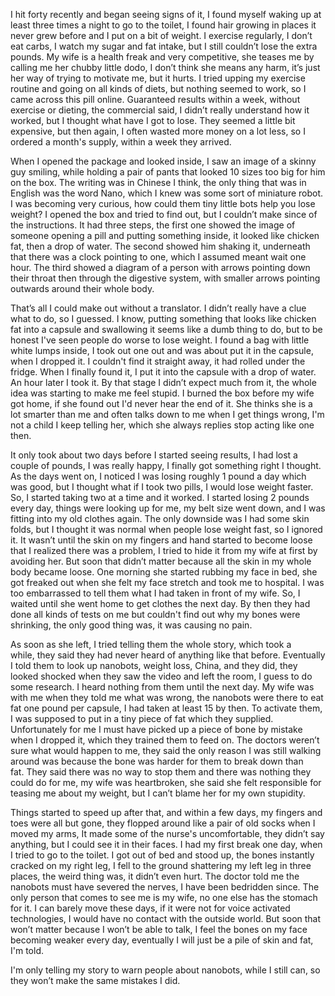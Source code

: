 I hit forty recently and began seeing signs of it, I found myself waking up at least three times a night to go to the toilet, I found hair growing in places it never grew before and I put on a bit of weight. I exercise regularly, I don’t eat carbs, I watch my sugar and fat intake, but I still couldn’t lose the extra pounds. My wife is a health freak and very competitive, she teases me by calling me her chubby little dodo, I don’t think she means any harm, it’s just her way of trying to motivate me, but it hurts. I tried upping my exercise routine and going on all kinds of diets, but nothing seemed to work, so I came across this pill online. Guaranteed results within a week, without exercise or dieting, the commercial said, I didn’t really understand how it worked, but I thought what have I got to lose. They seemed a little bit expensive, but then again, I often wasted more money on a lot less, so I ordered a month's supply, within a week they arrived. 

When I opened the package and looked inside, I saw an image of a skinny guy smiling, while holding a pair of pants that looked 10 sizes too big for him on the box. The writing was in Chinese I think, the only thing that was in English was the word Nano, which I knew was some sort of miniature robot. I was becoming very curious, how could them tiny little bots help you lose weight? I opened the box and tried to find out, but I couldn’t make since of the instructions. It had three steps, the first one showed the image of someone opening a pill and putting something inside, it looked like chicken fat, then a drop of water. The second showed him shaking it, underneath that there was a clock pointing to one, which I assumed meant wait one hour. The third showed a diagram of a person with arrows pointing down their throat then through the digestive system, with smaller arrows pointing outwards around their whole body.  

That’s all I could make out without a translator. I didn’t really have a clue what to do, so I guessed. I know, putting something that looks like chicken fat into a capsule and swallowing it seems like a dumb thing to do, but to be honest I've seen people do worse to lose weight. I found a bag with little white lumps inside, I took out one out and was about put it in the capsule, when I dropped it. I couldn't find it straight away, it had rolled under the fridge. When I finally found it, I put it into the capsule with a drop of water. An hour later I took it. By that stage I didn’t expect much from it, the whole idea was starting to make me feel stupid. I burned the box before my wife got home, if she found out I'd never hear the end of it. She thinks she is a lot smarter than me and often talks down to me when I get things wrong, I'm not a child I keep telling her, which she always replies stop acting like one then. 

It only took about two days before I started seeing results, I had lost a couple of pounds, I was really happy, I finally got something right I thought. As the days went on, I noticed I was losing roughly 1 pound a day which was good, but I thought what if I took two pills, I would lose weight faster. So, I started taking two at a time and it worked. I started losing 2 pounds every day, things were looking up for me, my belt size went down, and I was fitting into my old clothes again. The only downside was I had some skin folds, but I thought it was normal when people lose weight fast, so I ignored it. It wasn’t until the skin on my fingers and hand started to become loose that I realized there was a problem, I tried to hide it from my wife at first by avoiding her. But soon that didn’t matter because all the skin in my whole body became loose. One morning she started rubbing my face in bed, she got freaked out when she felt my face stretch and took me to hospital. I was too embarrassed to tell them what I had taken in front of my wife. So, I waited until she went home to get clothes the next day. By then they had done all kinds of tests on me but couldn't find out why my bones were shrinking, the only good thing was, it was causing no pain. 

As soon as she left, I tried telling them the whole story, which took a while, they said they had never heard of anything like that before. Eventually I told them to look up nanobots, weight loss, China, and they did, they looked shocked when they saw the video and left the room, I guess to do some research. I heard nothing from them until the next day. My wife was with me when they told me what was wrong, the nanobots were there to eat fat one pound per capsule, I had taken at least 15 by then. To activate them, I was supposed to put in a tiny piece of fat which they supplied. Unfortunately for me I must have picked up a piece of bone by mistake when I dropped it, which they trained them to feed on. The doctors weren’t sure what would happen to me, they said the only reason I was still walking around was because the bone was harder for them to break down than fat. They said there was no way to stop them and there was nothing they could do for me, my wife was heartbroken, she said she felt responsible for teasing me about my weight, but I can’t blame her for my own stupidity. 

Things started to speed up after that, and within a few days, my fingers and toes were all but gone, they flopped around like a pair of old socks when I moved my arms, It made some of the nurse's uncomfortable, they didn’t say anything, but I could see it in their faces. I had my first break one day, when I tried to go to the toilet. I got out of bed and stood up, the bones instantly cracked on my right leg, I fell to the ground shattering my left leg in three places, the weird thing was, it didn’t even hurt. The doctor told me the nanobots must have severed the nerves, I have been bedridden since. The only person that comes to see me is my wife, no one else has the stomach for it. I can barely move these days, if it were not for voice activated technologies, I would have no contact with the outside world. But soon that won’t matter because I won’t be able to talk, I feel the bones on my face becoming weaker every day, eventually I will just be a pile of skin and fat, I'm told.  

I'm only telling my story to warn people about nanobots, while I still can, so they won’t make the same mistakes I did.